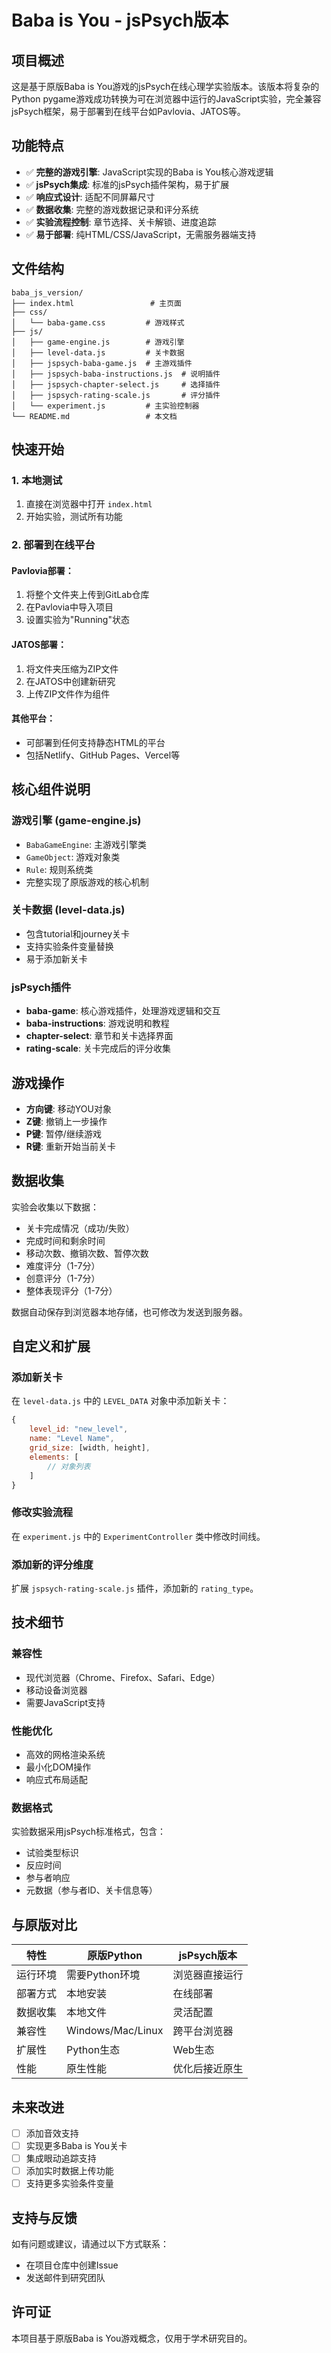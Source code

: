 # Baba is You - jsPsych版本

## 项目概述

这是基于原版Baba is You游戏的jsPsych在线心理学实验版本。该版本将复杂的Python pygame游戏成功转换为可在浏览器中运行的JavaScript实验，完全兼容jsPsych框架，易于部署到在线平台如Pavlovia、JATOS等。

## 功能特点

- ✅ **完整的游戏引擎**: JavaScript实现的Baba is You核心游戏逻辑
- ✅ **jsPsych集成**: 标准的jsPsych插件架构，易于扩展
- ✅ **响应式设计**: 适配不同屏幕尺寸
- ✅ **数据收集**: 完整的游戏数据记录和评分系统
- ✅ **实验流程控制**: 章节选择、关卡解锁、进度追踪
- ✅ **易于部署**: 纯HTML/CSS/JavaScript，无需服务器端支持

## 文件结构

```
baba_js_version/
├── index.html                 # 主页面
├── css/
│   └── baba-game.css         # 游戏样式
├── js/
│   ├── game-engine.js        # 游戏引擎
│   ├── level-data.js         # 关卡数据
│   ├── jspsych-baba-game.js  # 主游戏插件
│   ├── jspsych-baba-instructions.js  # 说明插件
│   ├── jspsych-chapter-select.js     # 选择插件
│   ├── jspsych-rating-scale.js       # 评分插件
│   └── experiment.js         # 主实验控制器
└── README.md                 # 本文档
```

## 快速开始

### 1. 本地测试

1. 直接在浏览器中打开 `index.html`
2. 开始实验，测试所有功能

### 2. 部署到在线平台

#### Pavlovia部署：
1. 将整个文件夹上传到GitLab仓库
2. 在Pavlovia中导入项目
3. 设置实验为"Running"状态

#### JATOS部署：
1. 将文件夹压缩为ZIP文件
2. 在JATOS中创建新研究
3. 上传ZIP文件作为组件

#### 其他平台：
- 可部署到任何支持静态HTML的平台
- 包括Netlify、GitHub Pages、Vercel等

## 核心组件说明

### 游戏引擎 (game-engine.js)
- `BabaGameEngine`: 主游戏引擎类
- `GameObject`: 游戏对象类
- `Rule`: 规则系统类
- 完整实现了原版游戏的核心机制

### 关卡数据 (level-data.js)
- 包含tutorial和journey关卡
- 支持实验条件变量替换
- 易于添加新关卡

### jsPsych插件
- **baba-game**: 核心游戏插件，处理游戏逻辑和交互
- **baba-instructions**: 游戏说明和教程
- **chapter-select**: 章节和关卡选择界面
- **rating-scale**: 关卡完成后的评分收集

## 游戏操作

- **方向键**: 移动YOU对象
- **Z键**: 撤销上一步操作
- **P键**: 暂停/继续游戏
- **R键**: 重新开始当前关卡

## 数据收集

实验会收集以下数据：
- 关卡完成情况（成功/失败）
- 完成时间和剩余时间
- 移动次数、撤销次数、暂停次数
- 难度评分（1-7分）
- 创意评分（1-7分）
- 整体表现评分（1-7分）

数据自动保存到浏览器本地存储，也可修改为发送到服务器。

## 自定义和扩展

### 添加新关卡
在 `level-data.js` 中的 `LEVEL_DATA` 对象中添加新关卡：

```javascript
{
    level_id: "new_level",
    name: "Level Name",
    grid_size: [width, height],
    elements: [
        // 对象列表
    ]
}
```

### 修改实验流程
在 `experiment.js` 中的 `ExperimentController` 类中修改时间线。

### 添加新的评分维度
扩展 `jspsych-rating-scale.js` 插件，添加新的 `rating_type`。

## 技术细节

### 兼容性
- 现代浏览器（Chrome、Firefox、Safari、Edge）
- 移动设备浏览器
- 需要JavaScript支持

### 性能优化
- 高效的网格渲染系统
- 最小化DOM操作
- 响应式布局适配

### 数据格式
实验数据采用jsPsych标准格式，包含：
- 试验类型标识
- 反应时间
- 参与者响应
- 元数据（参与者ID、关卡信息等）

## 与原版对比

| 特性 | 原版Python | jsPsych版本 |
|------|------------|-------------|
| 运行环境 | 需要Python环境 | 浏览器直接运行 |
| 部署方式 | 本地安装 | 在线部署 |
| 数据收集 | 本地文件 | 灵活配置 |
| 兼容性 | Windows/Mac/Linux | 跨平台浏览器 |
| 扩展性 | Python生态 | Web生态 |
| 性能 | 原生性能 | 优化后接近原生 |

## 未来改进

- [ ] 添加音效支持
- [ ] 实现更多Baba is You关卡
- [ ] 集成眼动追踪支持
- [ ] 添加实时数据上传功能
- [ ] 支持更多实验条件变量

## 支持与反馈

如有问题或建议，请通过以下方式联系：
- 在项目仓库中创建Issue
- 发送邮件到研究团队

## 许可证

本项目基于原版Baba is You游戏概念，仅用于学术研究目的。 